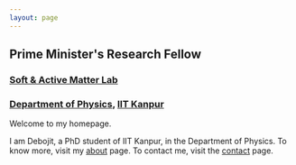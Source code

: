 ```yaml
---
layout: page
---
```


<!-- <p>
  Prime Minister's Research Fellow

  Department of Physics, IIT Kanpur
</p> -->

## Prime Minister's Research Fellow

### [Soft & Active Matter Lab](https://www.iitk.ac.in/sam)

### [Department of Physics](https://iitk.ac.in/phy), [IIT Kanpur](https://iitk.ac.in/)

<!-- <p> -->
Welcome to my homepage.

I am Debojit, a PhD student of IIT Kanpur, in the Department of Physics. To know more, visit my [about](./about) page.
To contact me, visit the [contact](../contact) page.
<!-- </p> -->